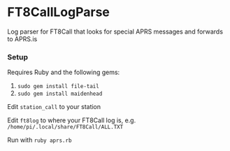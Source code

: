 # FT8CallLogParse
Log parser for FT8Call that looks for special APRS messages and forwards to APRS.is

### Setup 
Requires Ruby and the following gems:
1. `sudo gem install file-tail`
1. `sudo gem install maidenhead`

Edit `station_call` to your station

Edit `ft8log` to where your FT8Call log is, e.g. `/home/pi/.local/share/FT8Call/ALL.TXT`

Run with `ruby aprs.rb`
